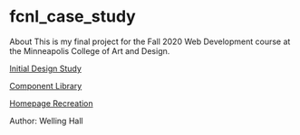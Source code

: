 # fcnl_case_study
About
This is my final project for the Fall 2020 Web Development course at the Minneapolis College of Art and Design.  

<p><a href="https://mcad.instructure.com/users/1504/files/92214?wrap=1&verifier=VBG7FvbYbjEdaS6wya3qb3s3BssXgS1n8COCNDtB">Initial Design Study</a> 
</p>
<p>
<a href="https://lyrictraveler.github.io/fcnl_case_study/main/components/">Component Library</a>
</p>
<p>
<a href="https://lyrictraveler.github.io/fcnl_case_study/main/index.html">Homepage Recreation</a>
</p>

Author: Welling Hall

